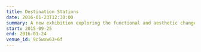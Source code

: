 ```yaml
---
title: Destination Stations
date: 2016-01-23T12:30:00
summary: A new exhibition exploring the functional and aesthetic changes in station architecture – from the construction of the first railway stations through to the present day and on into the future.
start: 2015-09-25
end: 2016-01-24
venue_id: 9c5wxw63+6f
---
```


